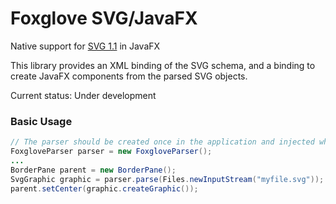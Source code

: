 # Foxglove SVG/JavaFX

Native support for [SVG 1.1](https://www.w3.org/TR/SVG11/) in JavaFX

This library provides an XML binding of the SVG schema, and a binding to create JavaFX components from the parsed SVG objects.

Current status: Under development

### Basic Usage

```java
// The parser should be created once in the application and injected wherever needed
FoxgloveParser parser = new FoxgloveParser();
...
BorderPane parent = new BorderPane();
SvgGraphic graphic = parser.parse(Files.newInputStream("myfile.svg"));
parent.setCenter(graphic.createGraphic());
```
